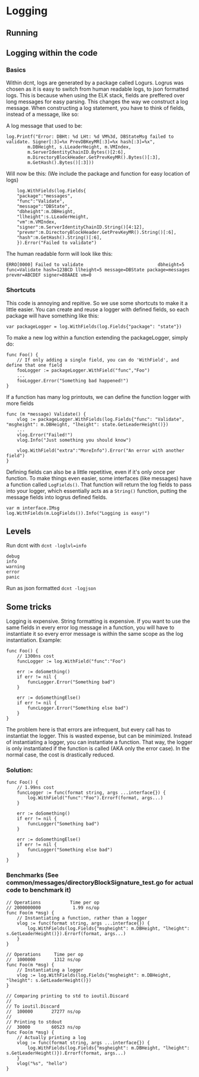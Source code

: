 # Logging

## Running

## Logging within the code

### Basics

Within dcnt, logs are generated by a package called Logurs. Logrus was chosen as it is easy to switch from human readable logs, to json formatted logs. This is because when using the ELK stack, fields are preffered over long messages for easy parsing. This changes the way we construct a log message. When constructing a log statement, you have to think of fields, instead of a message, like so:

A log message that used to be:

```
log.Printf("Error: DBHt: %d LHt: %d VM%3d, DBStateMsg failed to validate. Signer[:3]=%x PrevDBKeyMR[:3]=%x hash[:3]=%x",
		m.DBHeight, s.LLeaderHeight, m.VMIndex,
		m.ServerIdentityChainID.Bytes()[2:6],
		m.DirectoryBlockHeader.GetPrevKeyMR().Bytes()[:3],
		m.GetHash().Bytes()[:3]))
```

Will now be this: (We include the package and function for easy location of logs)

```
	log.WithFields(log.Fields{
	"package":"messages",
	"func":"Validate",
	"message":"DBState",
	"dbheight":m.DBHeight,
	"llheight":s.LLeaderHeight,
	"vm":m.VMIndex,
	"signer":m.ServerIdentityChainID.String()[4:12],
	"prevmr":m.DirectoryBlockHeader.GetPrevKeyMR().String()[:6],
	"hash":m.GetHash().String()[:6],
	}).Error("Failed to validate")
```

The human readable form will look like this:

```
ERRO[0000] Failed to validate                            dbheight=5 func=Validate hash=123BCD llheight=5 message=DBState package=messages prevmr=ABCDEF signer=88AAEE vm=0
```

### Shortcuts

This code is annoying and repitive. So we use some shortcuts to make it a little easier. You can create and reuse a logger with defined fields, so each package will have something like this:

```
var packageLogger = log.WithFields(log.Fields{"package": "state"})
```

To make a new log within a function extending the packageLogger, simply do:

```
func Foo() {
	// If only adding a single field, you can do 'WithField', and define that one field
	fooLogger := packageLogger.WithField("func","Foo")
	...
	fooLogger.Error("Something bad happened!")
}
```

If a function has many log printouts, we can define the function logger with more fields

```
func (m *message) Validate() {
	vlog := packageLogger.WithFields(log.Fields{"func": "Validate", "msgheight": m.DBHeight, "lheight": state.GetLeaderHeight()})
	...
	vlog.Error("Failed!")
	vlog.Info("Just something you should know")

	vlog.WithField("extra":"MoreInfo").Error("An error with another field")
}
```

Defining fields can also be a little repetitive, even if it's only once per function. To make things even easier, some interfaces (like messages) have a function called `LogFields()`. That function will return the log fields to pass into your logger, which essentially acts as a `String()` function, putting the message fields into logrus defined fields. 

```
var m interface.IMsg
log.WithFields(m.LogFields()).Info("Logging is easy!")
```



## Levels

Run dcnt with `dcnt -loglvl=info`

```
debug
info
warning
error
panic
```

Run as json formatted `dcnt -logjson`

## Some tricks

Logging is expensive. String formatting is expensive. If you want to use the same fields in every error log message in a function, you will have to instantiate it so every error message is within the same scope as the log instantiation. Example:

```golang
func Foo() {
	// 1300ns cost
	funcLogger := log.WithField("func":"Foo")

	err := doSomething()
	if err != nil {
		funcLogger.Error("Something bad")
	}

	err := doSomethingElse()
	if err != nil {
		funcLogger.Error("Something else bad")
	}
}
```

The problem here is that errors are infrequent, but every call has to instantiat the logger. This is wasted expense, but can be minimized. Instead of instantiating a logger, you can instantiate a function. That way, the logger is only instantiated if the function is called (AKA only the error case). In the normal case, the cost is drastically reduced.

### Solution:

```golang
func Foo() {
	// 1.99ns cost
	funcLogger := func(format string, args ...interface{}) {
		log.WithField("func":"Foo").Errorf(format, args...)
	}

	err := doSomething()
	if err != nil {
		funcLogger("Something bad")
	}

	err := doSomethingElse()
	if err != nil {
		funcLogger("Something else bad")
	}
}
```


### Benchmarks (See common/messages/directoryBlockSignature_test.go for actual code to benchmark it)

```golang
// Operations           Time per op
// 2000000000	         1.99 ns/op
func Foo(m *msg) {
	// Instantiating a function, rather than a logger
	vlog := func(format string, args ...interface{}) {
		log.WithFields(log.Fields{"msgheight": m.DBHeight, "lheight": s.GetLeaderHeight()}).Errorf(format, args...)
	}
}

// Operations     Time per op
//  1000000	      1312 ns/op
func Foo(m *msg) {
	// Instantiating a logger
	vlog := log.WithFields(log.Fields{"msgheight": m.DBHeight, "lheight": s.GetLeaderHeight()})
}

// Comparing printing to std to ioutil.Discard
//
// To ioutil.Discard
//  100000	     27277 ns/op
//
// Printing to stdout
//  30000	     60523 ns/op
func Foo(m *msg) {
	// Actually printing a log
	vlog := func(format string, args ...interface{}) {
		log.WithFields(log.Fields{"msgheight": m.DBHeight, "lheight": s.GetLeaderHeight()}).Errorf(format, args...)
	}
	vlog("%s", "hello")
}
```
